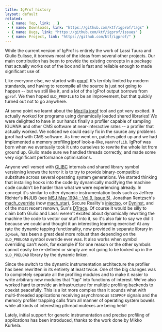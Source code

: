 ```yaml
---
title: IgProf history
layout: default
related:
 - { name: Top, link: . }
 - { name: Downloads, link: "https://github.com/ktf/igprof/tags" }
 - { name: Bugs, link: "https://github.com/ktf/igprof/issues" }
 - { name: Project, link: "https://github.com/ktf/igprof/" }
---
```

While the current version of IgProf is entirely the work of Lassi Tuura and
Giulio Eulisse, it borrows most of the ideas from several other projects.  Our
main contribution has been to provide the existing concepts in a package that
actually works out of the box and is fast and reliable enough to made
significant use of.

Like everyone else, we started with [gprof][].  It's terribly limited by modern
standards, and having to recompile all the source is just not going to happen
-- but we still like it, and a lot of the IgProf output borrows from `gprof`.
We then hoped `$LD_PROFILE` to be an improvement, but that quickly turned out
not to go anywhere.

At some point we learnt about the [Mozilla jprof][jprof] tool and got very
excited.  It actually worked for programs using dynamically loaded shared
libraries!  We were delighted to have in our hands finally a profiler capable
of sampling IGUANA and other CMS software at near-interactive rates -- a
profiler that actually worked.  We noticed we could easily fix in the source
any problems jprof had with CMS software.  As time went on, patches piled up
and we had implemented a memory profiling jprof look-a-like, `MemProfLib`.
IgProf was born when we eventually took it unto ourselves to rewrite the whole
lot from ground up.  Giulio made sure we handled threads correctly, and made
some very significant performance optimisations.

Anyone well versed with [GLIBC][] internals and shared library symbol
versioning knows the terror it is to try to provide binary-compatible
substitute across several operating system generations.  We started thinking
that installing hooks into the code by dynamically modifying the machine code
couldn't be harder than what we were experiencing already.  In concept it's
similar to other dynamic instrumentation tools such as Jeffrey Richter's INJLIB
(see [MSJ May 1994 - Vol 9, Issue 5][injlib]), Jonathan Rentzsch's
[mach_override][] (now [mach_star][]), Secure Reality's [injectso][], or
[Dyninst][], and of the most recent renown, Sun's [DTrace][].  Of course it
would be silly to claim both Giulio and Lassi weren't excited about dynamically
rewriting the machine the code to vector our stuff into it, so it's also fair
to say we did it because we could and thought it an interesting learning
exercise!  At any rate the dynamic tapping functionality, now provided in
separate library in `IgHook`, has been a great deal more robust than depending
on the `$LD_PRELOAD` symbol override ever was.  It also works when symbol
overriding can't work, for example if for one reason or the other symbols
cannot easily be re-defined or simply are not going to be looked up in the
`$LD_PRELOAD` library by the dynamic linker.

Since the switch to the dynamic instrumentation architecture the profiler has
been rewritten in its entirety at least twice.  One of the big changes was to
completely separate all the profiling modules and to make it easier to write
arbitrary new modules that "tap" into functions of interest.  We've also worked
hard to provide an infrastructure for multiple profiling backends to coexist
peacefully.  This is a lot more complex than it sounds what with multi-threaded
applications receiving asynchronous `SIGPROF` signals and the memory profiler
trapping calls from all manner of operating system bowels while all kinds of
interesting pthread mutexes are being held!

Lately, initial support for generic instrumentation and precise profiling of
applications has been introduced, thanks to the work done by Mikko Kurkela.

[gprof]: http://sourceware.org/binutils/docs/gprof/index.html
[jprof]: http://www.mozilla.org/performance/jprof.html
[glibc]: http://www.gnu.org/software/libc/
[injlib]: http://www.microsoft.com/msj/backissues86.aspx
[mach_override]: http://rentzsch.com/mach_override
[mach_star]: http://rentzsch.com/mach_star
[injectso]: http://www.securiteam.com/tools/5EP0P157PG.html
[Dyninst]: http://www.dyninst.org/
[DTrace]: http://www.sun.com/bigadmin/content/dtrace/
